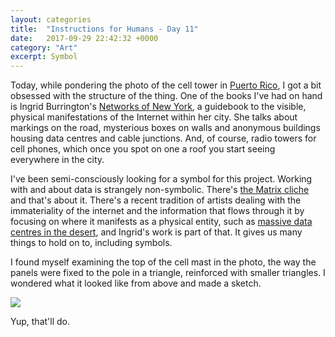 ```yaml
---
layout: categories
title:  "Instructions for Humans - Day 11"
date:   2017-09-29 22:42:32 +0000
category: "Art"
excerpt: Symbol
---
```


Today, while pondering the photo of the cell tower in [Puerto Rico](https://www.theatlantic.com/photo/2017/09/disconnected-by-disasterphotos-from-a-battered-puerto-rico/540975/#img08), I got a bit obsessed with the structure of the thing. One of the books I've had on hand is Ingrid Burrington's [Networks of New York](https://www.mhpbooks.com/books/networks-of-new-york/), a guidebook to the visible, physical manifestations of the Internet within her city. She talks about markings on the road, mysterious boxes on walls and anonymous buildings housing data centres and cable junctions. And, of course, radio towers for cell phones, which once you spot on one a roof you start seeing everywhere in the city. 

I've been semi-consciously looking for a symbol for this project. Working with and about data is strangely non-symbolic. There's [the Matrix cliche](https://www.google.co.uk/search?q=matrix+data&tbm=isch) and that's about it. There's a recent tradition of artists dealing with the immateriality of the internet and the information that flows through it by focusing on where it manifests as a physical entity, such as [massive data centres in the desert](http://www.johngerrard.net/farm.html), and Ingrid's work is part of that. It gives us many things to hold on to, including symbols. 

I found myself examining the top of the cell mast in the photo, the way the panels were fixed to the pole in a triangle, reinforced with smaller triangles. I wondered what it looked like from above and made a sketch. 

![](http://blog.peteashton.com/images/celltowericon.jpg)

Yup, that'll do. 

